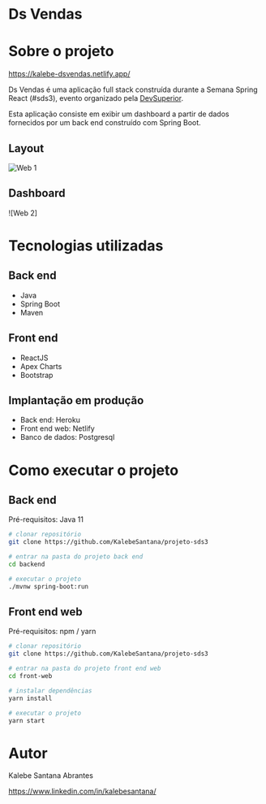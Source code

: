 # Ds Vendas

# Sobre o projeto

https://kalebe-dsvendas.netlify.app/

Ds Vendas é uma aplicação full stack construída durante a Semana Spring React (#sds3), evento organizado pela [DevSuperior](https://devsuperior.com "Site da DevSuperior").

Esta aplicação consiste em exibir um dashboard a partir de dados fornecidos por um back end construído com Spring Boot.


## Layout 
![Web 1](https://github.com/KalebeSantana/projeto-sds3/blob/master/assets/DSVendas%20-%20Google%20Chrome%2010_05_2021%2013_15_09.png)

## Dashboard
![Web 2]

# Tecnologias utilizadas
## Back end
- Java
- Spring Boot
- Maven
## Front end
- ReactJS
- Apex Charts
- Bootstrap
## Implantação em produção
- Back end: Heroku
- Front end web: Netlify
- Banco de dados: Postgresql

# Como executar o projeto

## Back end
Pré-requisitos: Java 11

```bash
# clonar repositório
git clone https://github.com/KalebeSantana/projeto-sds3

# entrar na pasta do projeto back end
cd backend

# executar o projeto
./mvnw spring-boot:run
```

## Front end web
Pré-requisitos: npm / yarn

```bash
# clonar repositório
git clone https://github.com/KalebeSantana/projeto-sds3

# entrar na pasta do projeto front end web
cd front-web

# instalar dependências
yarn install

# executar o projeto
yarn start
```

# Autor

Kalebe Santana Abrantes 

https://www.linkedin.com/in/kalebesantana/


